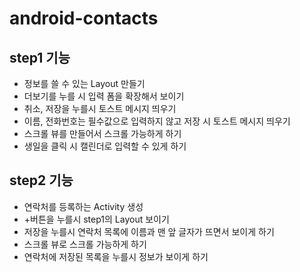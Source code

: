 # android-contacts

## step1 기능
- 정보를 쓸 수 있는 Layout 만들기
- 더보기를 누를 시 입력 폼을 확장해서 보이기
- 취소, 저장을 누를시 토스트 메시지 띄우기
- 이름, 전화번호는 필수값으로 입력하지 않고 저장 시 토스트 메시지 띄우기
- 스크롤 뷰를 만들어서 스크롤 가능하게 하기
- 생일을 클릭 시 캘린더로 입력할 수 있게 하기

## step2 기능
- 연락처를 등록하는 Activity 생성
- +버튼을 누를시 step1의 Layout 보이기
- 저장을 누를시 연락처 목록에 이름과 맨 앞 글자가 뜨면서 보이게 하기
- 스크롤 뷰로 스크롤 가능하게 하기
- 연락처에 저장된 목록을 누를시 정보가 보이게 하기